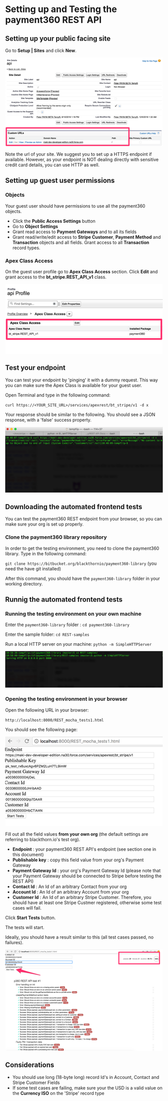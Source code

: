 # Setting up and Testing the __payment360 REST API__

## Setting up your public facing site

Go to __Setup | Sites__ and click __New__.

![Public facing site](site1.png)

Note the url of your site. We suggest you to set up a HTTPS endpoint if available. However, as your endpoint is NOT dealing directly with sensitive credit card details, you can use HTTP as well.


## Setting up guest user permissions

### Objects

Your guest user should have permissions to use all the payment360 objects.

* Click the __Public Access Settings__ button
* Go to __Object Settings__
* Grant read access to __Payment Gateways__ and to all its fields
* Grant read/write/edit access to __Stripe Customer__, __Payment Method__ and __Transaction__ objects and all fields. Grant access to all __Transaction__ record types.

### Apex Class Access

On the guest user profile go to __Apex Class Access__ section.
Click __Edit__ and grant access to the __bt_stripe.REST_API_v1__ class.

![Apex Class Access](class_access.png)

## Test your endpoint

You can test your endpoint by 'pinging' it with a dummy request. This way you can make sure the Apex Class is available for your guest user.

Open Terminal and type in the following command:

`curl https://<YOUR_SITE_URL>/services/apexrest/bt_stripe/v1 -d x`

Your response should be similar to the following. You should see a JSON response, with a 'false' success property.

![curl response](curl.png)

## Downloading the automated frontend tests

You can test the payment360 REST endpoint from your browser, so you can make sure your org is set up properly.

### Clone the payment360 library repository

In order to get the testing environment, you need to clone the payment360 library. Type in the following command:

`git clone https://bitbucket.org/blackthornio/payment360-library`
(you need the have git installed)

After this command, you should have the `payment360-library` folder in your working directory.

## Runnig the automated frontend tests

### Running the testing environment on your own machine

Enter the `payment360-library` folder : `cd payment360-library`

Enter the sample folder: `cd REST-samples`

Run a local HTTP server on your machine: `python -m SimpleHTTPServer`

![local HTTP server](local_server.png)


### Opening the testing environment in your browser

Open the following URL in your browser:

`http://localhost:8000/REST_mocha_tests1.html`

You should see the following page:

![mocha test page](mocha1.png)

Fill out all the field values __from your own org__ (the default settings are referring to blackthorn.io's test org).

* __Endpoint__ : your payment360 REST API's endpoint (see section one in this document)
* __Publishable key__ : copy this field value from your org's Payment Gateway
* __Payment Gateway Id__ : your org's Payment Gateway Id (please note that your Payment Gateway should be connected to Stripe before testing the REST API)
* __Contact Id__ : An Id of an arbitrary Contact from your org 
* __Account Id__ : An Id of an arbitrary Account from your org 
* __Customer Id__ : An Id of an arbitrary Stripe Customer. Therefore, you should have at least one Stripe Custmer registered, otherwise some test cases will fail.

Click __Start Tests__ button.

The tests will start.

Ideally, you should have a result similar to this (all test cases passed, no failures).


![mocha test page](mocha2.png)


## Considerations

* You should use long (18-byte long) record Id's in Account, Contact and Stripe Customer Fields
* If some test cases are failing, make sure your the USD is a valid value on the __Currency ISO__ on the 'Stripe' record type












